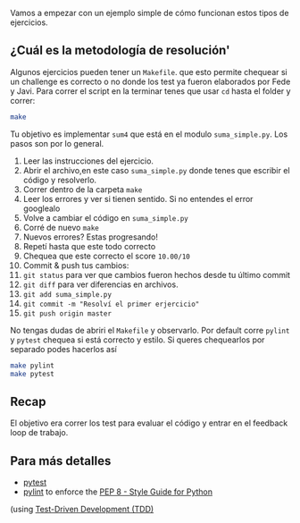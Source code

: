 Vamos a empezar con un ejemplo simple de cómo funcionan estos tipos de ejercicios.

## ¿Cuál es la metodología de resolución'

Algunos ejercicios pueden tener un  `Makefile`. que esto permite chequear si un challenge es correcto o no donde los test ya fueron elaborados por Fede y Javi. Para correr el script en la terminar tenes que usar `cd` hasta el folder y correr:

``` bash
make
```

Tu objetivo es implementar `sum4` que está en el modulo `suma_simple.py`. Los pasos son por lo general.

1. Leer las instrucciones del ejercicio.
1. Abrir el archivo,en este caso `suma_simple.py` donde tenes que escribir el código y resolverlo.
1. Correr dentro de la carpeta `make`
1. Leer los errores y ver si tienen sentido. Si no entendes el error googlealo
1. Volve a cambiar el código en  `suma_simple.py`
1. Corré de nuevo `make`
1. Nuevos errores? Estas progresando!
1. Repetí hasta que este todo correcto
1. Chequea que este correcto el score `10.00/10`
1. Commit & push tus cambios:
  1. `git status` para ver que cambios fueron hechos desde tu último commit
  1. `git diff` para ver diferencias en archivos.
  1. `git add suma_simple.py`
  1. `git commit -m "Resolví el primer erjercicio"`
  1. `git push origin master`

No tengas dudas de abriri el `Makefile` y observarlo. Por default corre  `pylint` y `pytest` chequea si está correcto y estilo. Si queres chequearlos por separado podes hacerlos así

```bash
make pylint
make pytest
```

## Recap

El objetivo era correr los test para evaluar el código y entrar en el feedback loop de trabajo.

## Para más detalles

- [pytest](https://docs.pytest.org/en/latest/)
- [pylint](https://www.pylint.org/) to enforce the [PEP 8 - Style Guide for Python](https://www.python.org/dev/peps/pep-0008/)

(using [Test-Driven Development (TDD)](https://en.wikipedia.org/wiki/Test-driven_development)